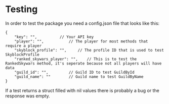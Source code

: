 # Testing

In order to test the package you need a config.json file that looks like this:
```jsonc
{
	"key": "",			// Your API key
	"player": "",			// The player for most methods that require a player
	"skyblock_profile": "",		// The profile ID that is used to test SkyblockProfile
	"ranked_skywars_player": "",	// This is to test the RankedSkywars method, it's seperate because not all players will have data
	"guild_id": "",			// Guild ID to test GuildById
	"guild_name": ""		// Guild name to test GuildByName
}
```
If a test returns a struct filled with nil values there is probably a bug or the response was empty.
